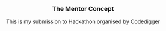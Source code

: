 



<!-- PROJECT LOGO -->
<br />
<p align="center">
  
  <h3 align="center">The Mentor Concept</h3>

  <p align="center">
    This is my submission to Hackathon organised by Codedigger
    <br />
  </p>
</p>
